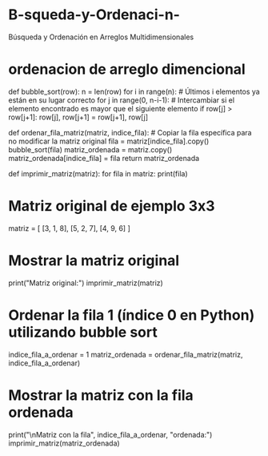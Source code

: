 # B-squeda-y-Ordenaci-n-
Búsqueda y Ordenación en Arreglos Multidimensionales

# ordenacion de arreglo dimencional
def bubble_sort(row):
    n = len(row)
    for i in range(n):
        # Últimos i elementos ya están en su lugar correcto
        for j in range(0, n-i-1):
            # Intercambiar si el elemento encontrado es mayor que el siguiente elemento
            if row[j] > row[j+1]:
                row[j], row[j+1] = row[j+1], row[j]

def ordenar_fila_matriz(matriz, indice_fila):
    # Copiar la fila específica para no modificar la matriz original
    fila = matriz[indice_fila].copy()
    bubble_sort(fila)
    matriz_ordenada = matriz.copy()
    matriz_ordenada[indice_fila] = fila
    return matriz_ordenada

def imprimir_matriz(matriz):
    for fila in matriz:
        print(fila)

# Matriz original de ejemplo 3x3
matriz = [
    [3, 1, 8],
    [5, 2, 7],
    [4, 9, 6]
]

# Mostrar la matriz original
print("Matriz original:")
imprimir_matriz(matriz)

# Ordenar la fila 1 (índice 0 en Python) utilizando bubble sort
indice_fila_a_ordenar = 1
matriz_ordenada = ordenar_fila_matriz(matriz, indice_fila_a_ordenar)

# Mostrar la matriz con la fila ordenada
print("\nMatriz con la fila", indice_fila_a_ordenar, "ordenada:")
imprimir_matriz(matriz_ordenada)
